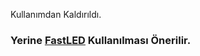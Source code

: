 Kullanımdan Kaldırıldı.

### Yerine [FastLED](https://github.com/EfkanGuvenir/library/tree/FastLED) Kullanılması Önerilir.
